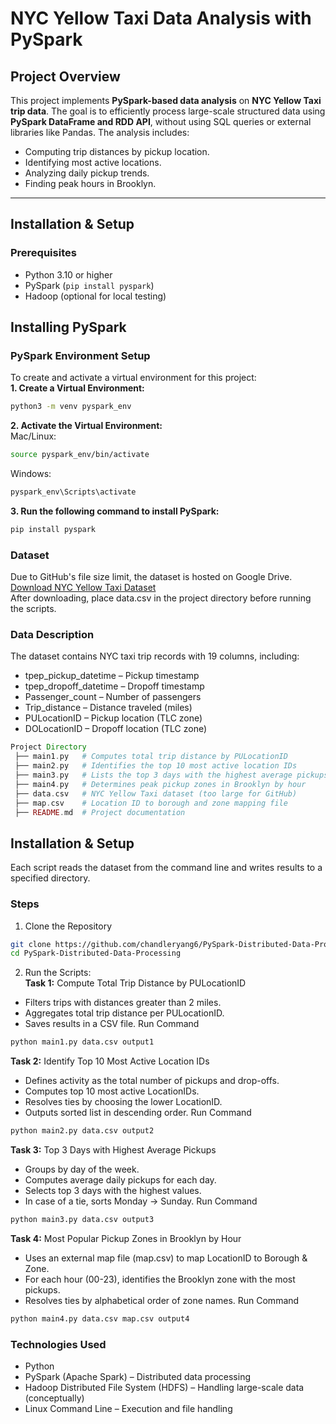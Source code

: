 # **NYC Yellow Taxi Data Analysis with PySpark**

## **Project Overview**
This project implements **PySpark-based data analysis** on **NYC Yellow Taxi trip data**. The goal is to efficiently process large-scale structured data using **PySpark DataFrame and RDD API**, without using SQL queries or external libraries like Pandas. The analysis includes:

- Computing trip distances by pickup location.
- Identifying most active locations.
- Analyzing daily pickup trends.
- Finding peak hours in Brooklyn.

---

## **Installation & Setup**
### **Prerequisites**
- Python 3.10 or higher
- PySpark (`pip install pyspark`)
- Hadoop (optional for local testing)

## **Installing PySpark**
### **PySpark Environment Setup**
To create and activate a virtual environment for this project:  
**1. Create a Virtual Environment:**
```bash
python3 -m venv pyspark_env
```
**2. Activate the Virtual Environment:**  
Mac/Linux:
```bash
source pyspark_env/bin/activate
```

Windows:
```bash
pyspark_env\Scripts\activate
```

**3. Run the following command to install PySpark:**
```bash
pip install pyspark
```

### **Dataset**
Due to GitHub's file size limit, the dataset is hosted on Google Drive.  
[Download NYC Yellow Taxi Dataset](https://drive.google.com/file/d/1D0MUXh6SPT7sPLl-xoNm_zyPEvujmOAH/view)  
After downloading, place data.csv in the project directory before running the scripts.

### Data Description
The dataset contains NYC taxi trip records with 19 columns, including:
- tpep_pickup_datetime – Pickup timestamp
- tpep_dropoff_datetime – Dropoff timestamp
- Passenger_count – Number of passengers
- Trip_distance – Distance traveled (miles)
- PULocationID – Pickup location (TLC zone)
- DOLocationID – Dropoff location (TLC zone)


```php
Project Directory
 ├── main1.py   # Computes total trip distance by PULocationID
 ├── main2.py   # Identifies the top 10 most active location IDs
 ├── main3.py   # Lists the top 3 days with the highest average pickups
 ├── main4.py   # Determines peak pickup zones in Brooklyn by hour
 ├── data.csv   # NYC Yellow Taxi dataset (too large for GitHub)
 ├── map.csv    # Location ID to borough and zone mapping file
 ├── README.md  # Project documentation
```

## **Installation & Setup**
Each script reads the dataset from the command line and writes results to a specified directory.  

### Steps
1. Clone the Repository
```bash
git clone https://github.com/chandleryang6/PySpark-Distributed-Data-Processing.git
cd PySpark-Distributed-Data-Processing
```

2. Run the Scripts:    
**Task 1:** Compute Total Trip Distance by PULocationID  
 - Filters trips with distances greater than 2 miles.
 - Aggregates total trip distance per PULocationID.
 - Saves results in a CSV file.
Run Command
```bash
python main1.py data.csv output1
```

**Task 2:** Identify Top 10 Most Active Location IDs
 - Defines activity as the total number of pickups and drop-offs.
 - Computes top 10 most active LocationIDs.
 - Resolves ties by choosing the lower LocationID.
 - Outputs sorted list in descending order.
Run Command
```bash
python main2.py data.csv output2
```

**Task 3:** Top 3 Days with Highest Average Pickups
 - Groups by day of the week.
 - Computes average daily pickups for each day.
 - Selects top 3 days with the highest values.
 - In case of a tie, sorts Monday → Sunday.
Run Command
```bash
python main3.py data.csv output3
```

**Task 4:** Most Popular Pickup Zones in Brooklyn by Hour
 - Uses an external map file (map.csv) to map LocationID to Borough & Zone.
 - For each hour (00-23), identifies the Brooklyn zone with the most pickups.
 - Resolves ties by alphabetical order of zone names.
Run Command
```bash
python main4.py data.csv map.csv output4
```

### Technologies Used
- Python 
- PySpark (Apache Spark) – Distributed data processing
- Hadoop Distributed File System (HDFS) – Handling large-scale data (conceptually)
- Linux Command Line – Execution and file handling
